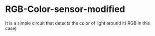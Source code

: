 # RGB-Color-sensor-modified
It is a simple circuit that detects the color of light  around it( RGB in this case) 
